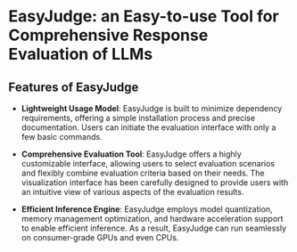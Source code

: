 # EasyJudge: an Easy-to-use Tool for Comprehensive Response Evaluation of LLMs

## Features of EasyJudge

- **Lightweight Usage Model**: EasyJudge is built to minimize dependency requirements, offering a simple installation process and precise documentation. Users can initiate the evaluation interface with only a few basic commands.

- **Comprehensive Evaluation Tool**: EasyJudge offers a highly customizable interface, allowing users to select evaluation scenarios and flexibly combine evaluation criteria based on their needs. The visualization interface has been carefully designed to provide users with an intuitive view of various aspects of the evaluation results.

- **Efficient Inference Engine**: EasyJudge employs model quantization, memory management optimization, and hardware acceleration support to enable efficient inference. As a result, EasyJudge can run seamlessly on consumer-grade GPUs and even CPUs.

